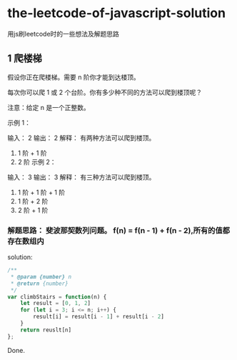 
# the-leetcode-of-javascript-solution
用js刷leetcode时的一些想法及解题思路

## 1 爬楼梯
假设你正在爬楼梯。需要 n 阶你才能到达楼顶。

每次你可以爬 1 或 2 个台阶。你有多少种不同的方法可以爬到楼顶呢？

注意：给定 n 是一个正整数。

示例 1：

输入： 2
输出： 2
解释： 有两种方法可以爬到楼顶。
1.  1 阶 + 1 阶
2.  2 阶
示例 2：

输入： 3
输出： 3
解释： 有三种方法可以爬到楼顶。
1.  1 阶 + 1 阶 + 1 阶
2.  1 阶 + 2 阶
3.  2 阶 + 1 阶

</pre>

### 解题思路： 斐波那契数列问题。 f(n) = f(n - 1) + f(n - 2),所有的值都存在数组内

solution: 
```js
/**
 * @param {number} n
 * @return {number}
 */
var climbStairs = function(n) {
    let result = [0, 1, 2]
    for (let i = 3; i <= n; i++) {
        result[i] = result[i - 1] + result[i - 2]
    }
    return reuslt[n]
};
```
Done.
